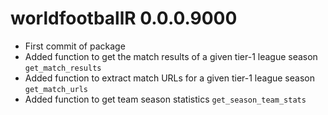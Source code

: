 # worldfootballR 0.0.0.9000

* First commit of package
* Added function to get the match results of a given tier-1 league season `get_match_results`
* Added function to extract match URLs for a given tier-1 league season `get_match_urls`
* Added function to get team season statistics `get_season_team_stats`
